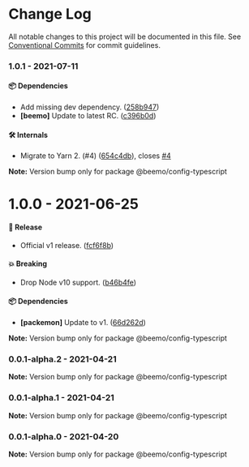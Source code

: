 # Change Log

All notable changes to this project will be documented in this file.
See [Conventional Commits](https://conventionalcommits.org) for commit guidelines.

### 1.0.1 - 2021-07-11

#### 📦 Dependencies

- Add missing dev dependency. ([258b947](https://github.com/beemojs/dev/commit/258b947))
- **[beemo]** Update to latest RC. ([c396b0d](https://github.com/beemojs/dev/commit/c396b0d))

#### 🛠 Internals

- Migrate to Yarn 2. (#4) ([654c4db](https://github.com/beemojs/dev/commit/654c4db)), closes [#4](https://github.com/beemojs/dev/issues/4)

**Note:** Version bump only for package @beemo/config-typescript





# 1.0.0 - 2021-06-25

#### 🎉 Release

- Official v1 release. ([fcf6f8b](https://github.com/beemojs/dev/commit/fcf6f8b))

#### 💥 Breaking

- Drop Node v10 support. ([b46b4fe](https://github.com/beemojs/dev/commit/b46b4fe))

#### 📦 Dependencies

- **[packemon]** Update to v1. ([66d262d](https://github.com/beemojs/dev/commit/66d262d))

**Note:** Version bump only for package @beemo/config-typescript





### 0.0.1-alpha.2 - 2021-04-21

**Note:** Version bump only for package @beemo/config-typescript





### 0.0.1-alpha.1 - 2021-04-21

**Note:** Version bump only for package @beemo/config-typescript





### 0.0.1-alpha.0 - 2021-04-20

**Note:** Version bump only for package @beemo/config-typescript
